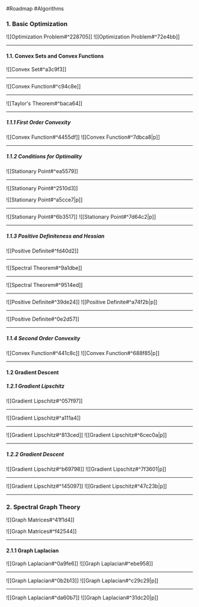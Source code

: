 #Roadmap #Algorithms 

### 1. Basic Optimization

![[Optimization Problem#^228705]]
![[Optimization Problem#^72e4bb]]

---
#### 1.1. Convex Sets and Convex Functions
![[Convex Set#^a3c9f3]]

---
![[Convex Function#^c94c8e]]

---
![[Taylor's Theorem#^baca64]]

---
##### 1.1.1 First Order Convexity
![[Convex Function#^4455df]]
![[Convex Function#^7dbca8|p]]

---
##### 1.1.2 Conditions for Optimality
![[Stationary Point#^ea5579]]

---
![[Stationary Point#^2510d3]]

![[Stationary Point#^a5cce7|p]]

---
![[Stationary Point#^6b3517]]
![[Stationary Point#^7d64c2|p]]

---
##### 1.1.3 Positive Definiteness and Hessian
![[Positive Definite#^fd40d2]]

---
![[Spectral Theorem#^9a1dbe]]

---

![[Spectral Theorem#^9514ed]]

---
![[Positive Definite#^39de24]]
![[Positive Definite#^a74f2b|p]]

---


![[Positive Definite#^0e2d57]]

---
##### 1.1.4 Second Order Convexity
![[Convex Function#^441c8c]]
![[Convex Function#^688f85|p]]

---
#### 1.2 Gradient Descent
##### 1.2.1 Gradient Lipschitz
![[Gradient Lipschitz#^057f97]]

---
![[Gradient Lipschitz#^a111a4]]

---
![[Gradient Lipschitz#^813ced]]
![[Gradient Lipschitz#^6cec0a|p]]

---
##### 1.2.2 Gradient Descent
![[Gradient Lipschitz#^b69798]]
![[Gradient Lipschitz#^7f3601|p]]

---
![[Gradient Lipschitz#^145097]]
![[Gradient Lipschitz#^47c23b|p]]

---
### 2. Spectral Graph Theory

![[Graph Matrices#^41f1d4]]

![[Graph Matrices#^f42544]]

---
#### 2.1.1 Graph Laplacian
![[Graph Laplacian#^0a9fe6]]
![[Graph Laplacian#^ebe958]]

---
![[Graph Laplacian#^0b2b13]]
![[Graph Laplacian#^c29c29|p]]

---
![[Graph Laplacian#^da60b7]]
![[Graph Laplacian#^31dc20|p]]